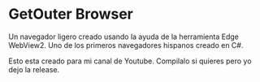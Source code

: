 # GetOuter Browser
Un navegador ligero creado usando la ayuda de la herramienta Edge WebView2. Uno de los primeros navegadores hispanos creado en C#.

Esto esta creado para mi canal de Youtube. Compilalo si quieres pero yo dejo la release.
